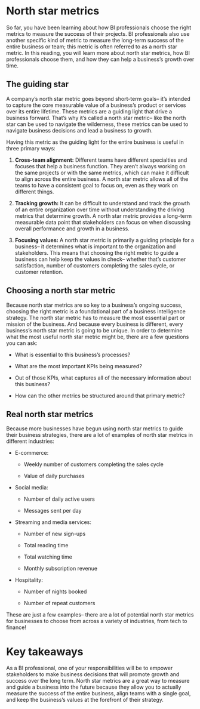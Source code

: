 # North star metrics
So far, you have been learning about how BI professionals choose the right metrics to measure the success of their projects. BI professionals also use another specific kind of metric to measure the long-term success of the entire business or team; this metric is often referred to as a north star metric. In this reading, you will learn more about north star metrics, how BI professionals choose them, and how they can help a business’s growth over time.

## The guiding star
A company’s north star metric goes beyond short-term goals– it’s intended to capture the core measurable value of a business’s product or services over its entire lifetime. These metrics are a guiding light that drive a business forward. That’s why it’s called a north star metric– like the north star can be used to navigate the wilderness, these metrics can be used to navigate business decisions and lead a business to growth.

Having this metric as the guiding light for the entire business is useful in three primary ways:

1. **Cross-team alignment:** Different teams have different specialties and focuses that help a business function. They aren’t always working on the same projects or with the same metrics, which can make it difficult to align across the entire business. A north star metric allows all of the teams to have a consistent goal to focus on, even as they work on different things.

2. **Tracking growth:** It can be difficult to understand and track the growth of an entire organization over time without understanding the driving metrics that determine growth. A north star metric provides a long-term measurable data point that stakeholders can focus on when discussing overall performance and growth in a business.

3. **Focusing values:** A north star metric is primarily a guiding principle for a business– it determines what is important to the organization and stakeholders. This means that choosing the right metric to guide a business can help keep the values in check– whether that’s customer satisfaction, number of customers completing the sales cycle, or customer retention.

## Choosing a north star metric
Because north star metrics are so key to a business’s ongoing success, choosing the right metric is a foundational part of a business intelligence strategy. The north star metric has to measure the most essential part or mission of the business. And because every business is different, every business’s north star metric is going to be unique. In order to determine what the most useful north star metric might be, there are a few questions you can ask:

* What is essential to this business’s processes?

* What are the most important KPIs being measured?

* Out of those KPIs, what captures all of the necessary information about this business?

* How can the other metrics be structured around that primary metric?

## Real north star metrics
Because more businesses have begun using north star metrics to guide their business strategies, there are a lot of examples of north star metrics in different industries:

* E-commerce:

  * Weekly number of customers completing the sales cycle

  * Value of daily purchases

* Social media:

  * Number of daily active users

  * Messages sent per day

* Streaming and media services:

  * Number of new sign-ups

  * Total reading time

  * Total watching time

  * Monthly subscription revenue

* Hospitality:

  * Number of nights booked

  * Number of repeat customers

These are just a few examples– there are a lot of potential north star metrics for businesses to choose from across a variety of industries, from tech to finance!

# Key takeaways
As a BI professional, one of your responsibilities will be to empower stakeholders to make business decisions that will promote growth and success over the long term. North star metrics are a great way to measure and guide a business into the future because they allow you to actually measure the success of the entire business, align teams with a single goal, and keep the business’s values at the forefront of their strategy.
